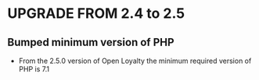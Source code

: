 UPGRADE FROM 2.4 to 2.5
=======================

Bumped minimum version of PHP
-----------------------------

 * From the 2.5.0 version of Open Loyalty the minimum required version of PHP is 7.1
